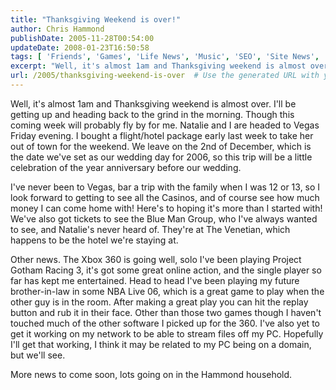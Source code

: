 ```yaml
---
title: "Thanksgiving Weekend is over!"
author: Chris Hammond
publishDate: 2005-11-28T00:54:00
updateDate: 2008-01-23T16:50:58
tags: [ 'Friends', 'Games', 'Life News', 'Music', 'SEO', 'Site News', 'Technology', 'Xbox360' ]
excerpt: "Well, it's almost 1am and Thanksgiving weekend is almost over. I'll be getting up and heading back to the grind in the morning. Though this coming week will probably fly by for me. Natalie and I are headed to Vegas Friday evening. I bought a flight/hotel package early&nbsp;last week to take her out of town for the weekend. We leave on the 2nd of December, which is the date we've set as our wedding day for 2006, so this trip will be a little celebration of the year anniversary before our wedding. I've never been to Vegas, bar a trip with the family when I was 12 or 13, so I look forward to getting to see all the Casinos, and of course see how much money I can come home with! Here's to hoping it's more than I started with! We've also got tickets to see the Blue Man Group, who I've always wanted to see, and Natalie's never heard of. They're at The Venetian, which happens to be the hotel we're staying at. Other news. The Xbox 360 is going well, solo I've been playing Project Gotham Racing 3, it's got some great online action, and the single player so far has kept me entertained. Head to head I've been playing my future brother-in-law in some NBA Live 06, which is a great game to play when the other guy is in the room. After making a great play you can hit the replay button and rub it in their face. Other than those two games though I haven't touched much of the other software I picked up for the 360. I've also yet to get it working on my network to be able to stream files off my PC. Hopefully I'll get that working, I think it may be related to my PC being on a domain, but we'll see. More news to come soon, lots going on in the Hammond..."
url: /2005/thanksgiving-weekend-is-over  # Use the generated URL with year
---
```

<P>Well, it's almost 1am and Thanksgiving weekend is almost over. I'll be getting up and heading back to the grind in the morning. Though this coming week will probably fly by for me. Natalie and I are headed to Vegas Friday evening. I bought a flight/hotel package early&nbsp;last week to take her out of town for the weekend. We leave on the 2nd of December, which is the date we've set as our wedding day for 2006, so this trip will be a little celebration of the year anniversary before our wedding.</P> <P>I've never been to Vegas, bar a trip with the family when I was 12 or 13, so I look forward to getting to see all the Casinos, and of course see how much money I can come home with! Here's to hoping it's more than I started with! We've also got tickets to see the Blue Man Group, who I've always wanted to see, and Natalie's never heard of. They're at The Venetian, which happens to be the hotel we're staying at.</P> <P>Other news. The Xbox 360 is going well, solo I've been playing Project Gotham Racing 3, it's got some great online action, and the single player so far has kept me entertained. Head to head I've been playing my future brother-in-law in some NBA Live 06, which is a great game to play when the other guy is in the room. After making a great play you can hit the replay button and rub it in their face. Other than those two games though I haven't touched much of the other software I picked up for the 360. I've also yet to get it working on my network to be able to stream files off my PC. Hopefully I'll get that working, I think it may be related to my PC being on a domain, but we'll see.</P> <P>More news to come soon, lots going on in the Hammond household.</P>
